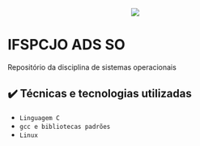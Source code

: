 <p align="center">
<img src="http://img.shields.io/static/v1?label=STATUS&message=EM%20DESENVOLVIMENTO&color=GREEN&style=for-the-badge"/>
</p>

# IFSPCJO ADS SO
Repositório da disciplina de sistemas operacionais


## ✔️ Técnicas e tecnologias utilizadas

- ``Linguagem C``
- ``gcc e bibliotecas padrões``
- ``Linux``
